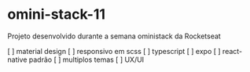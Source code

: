 # omini-stack-11
Projeto desenvolvido durante a semana oministack da Rocketseat

[ ] material design
[ ] responsivo em scss
[ ] typescript
[ ] expo 
[ ] react-native padrão
[ ] multiplos temas 
[ ] UX/UI
